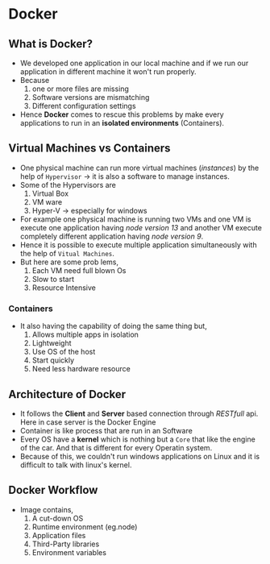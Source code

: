 # Docker
## What is Docker?
* We developed one application in our local machine and if we run our application in different machine it won't run properly.
* Because
    1. one or more files are missing
    2. Software versions are mismatching
    3. Different configuration settings
* Hence **Docker** comes to rescue this problems by make every applications to run in an **isolated environments** (Containers).
## Virtual Machines vs Containers
* One physical machine can run more virtual machines (*instances*) by the help of `Hypervisor` -> it is also a software to manage instances.
* Some of the Hypervisors are
    1. Virtual Box
    2. VM ware
    3. Hyper-V -> especially for windows
* For example one physical machine is running two VMs and one VM is execute one application having *node version 13* and another VM execute completely different application having *node version 9*.
* Hence it is possible to execute multiple application simultaneously with the help of `Vitual Machines`.
* But here are some prob lems,
    1. Each VM need full blown Os
    2. Slow to start 
    3. Resource Intensive
### Containers
* It also having the capability of doing the same thing but,
    1. Allows multiple apps in isolation
    2. Lightweight
    3. Use OS of the host
    4. Start quickly
    5. Need less hardware resource
## Architecture of Docker
* It follows the **Client** and **Server** based connection through *RESTfull* api. Here in case server is the Docker Engine
* Container is like process that are run in an Software
* Every OS have a **kernel** which is nothing but a `Core` that like the engine of the car. And that is different for every Operatin system.
* Because of this, we couldn't run windows applications on Linux and it is difficult to talk with linux's kernel. 
## Docker Workflow
* Image contains,
    1. A cut-down OS
    2. Runtime environment (eg.node)
    3. Application files
    4. Third-Party libraries
    5. Environment variables
